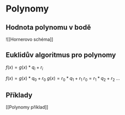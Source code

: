 # Polynomy
## Hodnota polynomu v bodě
![[Hornerovo schéma]]

## Euklidův algoritmus pro polynomy

$f(x) = g(x)*q_i + r_i$

$f(x) = g(x)*q_0 + r_0$
$g(x) = r_0*q_1 + r_1$
$r_0 = r_1*q_2 + r_2$
...
## Příklady
[[Polynomy příklad]]